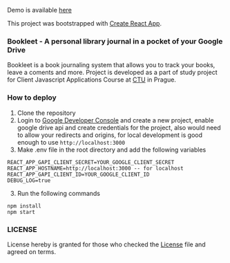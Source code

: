 Demo is available [here](https://bookleet.onrender.com/)

This project was bootstrapped with [Create React App](https://github.com/facebook/create-react-app).


### Bookleet - A personal library journal in a pocket of your Google Drive

Bookleet is a book journaling system that allows you to track your books, leave a coments and more.
Project is developed as a part of study project for Client Javascript Applications Course at [CTU](cvut.cz) in Prague.

### How to deploy

1. Clone the repository
2. Login to [Google Developer Console](https://console.developers.google.com/) and create a new project, enable google drive api and create credentials for the project, also would need to allow your redirects and origins, for local development is good enough to use `http://localhost:3000` 
3. Make .env file in the root directory and add the following variables
```
REACT_APP_GAPI_CLIENT_SECRET=YOUR_GOOGLE_CLIENT_SECRET 
REACT_APP_HOSTNAME=http://localhost:3000 -- for localhost
REACT_APP_GAPI_CLIENT_ID=YOUR_GOOGLE_CLIENT_ID
DEBUG_LOG=true
```
3. Run the following commands
```
npm install
npm start
```

### LICENSE

License hereby is granted for those who checked the [License](LICENSE.md) file and agreed on terms.
